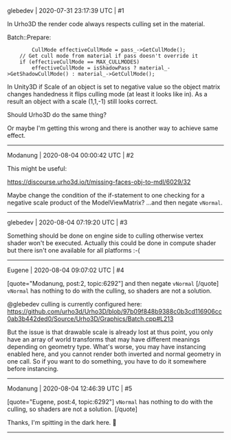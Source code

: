 glebedev | 2020-07-31 23:17:39 UTC | #1

In Urho3D the render code always respects culling set in the material.

Batch::Prepare:

            CullMode effectiveCullMode = pass_->GetCullMode();
        // Get cull mode from material if pass doesn't override it
        if (effectiveCullMode == MAX_CULLMODES)
            effectiveCullMode = isShadowPass ? material_->GetShadowCullMode() : material_->GetCullMode();

In Unity3D if Scale of an object is set to negative value so the object matrix changes handedness it flips culling mode (at least it looks like in). As a result an object with a scale (1,1,-1) still looks correct.

Should Urho3D do the same thing?

Or maybe I'm getting this wrong and there is another way to achieve same effect.

-------------------------

Modanung | 2020-08-04 00:00:42 UTC | #2

This might be useful:

https://discourse.urho3d.io/t/missing-faces-obj-to-mdl/6029/32

Maybe change the condition of the if-statement to one checking for a negative scale product of the ModelViewMatrix? ...and then negate `vNormal`.

-------------------------

glebedev | 2020-08-04 07:19:20 UTC | #3

Something should be done on engine side to culling otherwise vertex shader won't be executed. Actually this could be done in compute shader but there isn't one available for all platforms :-(

-------------------------

Eugene | 2020-08-04 09:07:02 UTC | #4

[quote="Modanung, post:2, topic:6292"]
and then negate `vNormal`
[/quote]
`vNormal` has nothing to do with the culling, so shaders are not a solution.

@glebedev culling is currently configured here:
https://github.com/urho3d/Urho3D/blob/97b09f848b9388c0b3cd116906cc0ab3b442ded0/Source/Urho3D/Graphics/Batch.cpp#L213 

But the issue is that drawable scale is already lost at thus point, you only have an array of world transforms that may have different meanings depending on geometry type.
What's worse, you may have instancing enabled here, and you cannot render both inverted and normal geometry in one call.
So if you want to do something, you have to do it somewhere before instancing.

-------------------------

Modanung | 2020-08-04 12:46:39 UTC | #5

[quote="Eugene, post:4, topic:6292"]
`vNormal` has nothing to do with the culling, so shaders are not a solution.
[/quote]

Thanks, I'm spitting in the dark here. :slightly_smiling_face:

-------------------------

